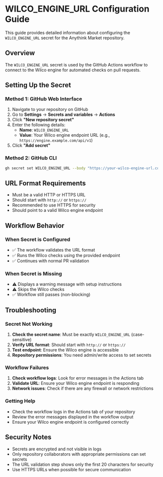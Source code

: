 # WILCO_ENGINE_URL Configuration Guide

This guide provides detailed information about configuring the `WILCO_ENGINE_URL` secret for the Anythink Market repository.

## Overview

The `WILCO_ENGINE_URL` secret is used by the GitHub Actions workflow to connect to the Wilco engine for automated checks on pull requests.

## Setting Up the Secret

### Method 1: GitHub Web Interface

1. Navigate to your repository on GitHub
2. Go to **Settings** → **Secrets and variables** → **Actions**
3. Click **"New repository secret"**
4. Enter the following details:
   - **Name**: `WILCO_ENGINE_URL`
   - **Value**: Your Wilco engine endpoint URL (e.g., `https://engine.example.com/api/v1`)
5. Click **"Add secret"**

### Method 2: GitHub CLI

```bash
gh secret set WILCO_ENGINE_URL --body "https://your-wilco-engine-url.com/api/v1"
```

## URL Format Requirements

- Must be a valid HTTP or HTTPS URL
- Should start with `http://` or `https://`
- Recommended to use HTTPS for security
- Should point to a valid Wilco engine endpoint

## Workflow Behavior

### When Secret is Configured
- ✅ The workflow validates the URL format
- ✅ Runs the Wilco checks using the provided endpoint
- ✅ Continues with normal PR validation

### When Secret is Missing
- ⚠️ Displays a warning message with setup instructions
- ⚠️ Skips the Wilco checks
- ✅ Workflow still passes (non-blocking)

## Troubleshooting

### Secret Not Working
1. **Check the secret name**: Must be exactly `WILCO_ENGINE_URL` (case-sensitive)
2. **Verify URL format**: Should start with `http://` or `https://`
3. **Test endpoint**: Ensure the Wilco engine is accessible
4. **Repository permissions**: You need admin/write access to set secrets

### Workflow Failures
1. **Check workflow logs**: Look for error messages in the Actions tab
2. **Validate URL**: Ensure your Wilco engine endpoint is responding
3. **Network issues**: Check if there are any firewall or network restrictions

### Getting Help
- Check the workflow logs in the Actions tab of your repository
- Review the error messages displayed in the workflow output
- Ensure your Wilco engine endpoint is configured correctly

## Security Notes

- Secrets are encrypted and not visible in logs
- Only repository collaborators with appropriate permissions can set secrets
- The URL validation step shows only the first 20 characters for security
- Use HTTPS URLs when possible for secure communication